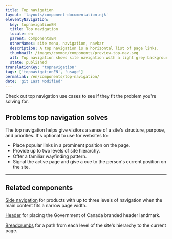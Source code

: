 ```yaml
---
title: Top navigation
layout: 'layouts/component-documentation.njk'
eleventyNavigation:
  key: topnavigationEN
  title: Top navigation
  locale: en
  parent: componentsEN
  otherNames: site menu, navigation, navbar
  description: A top navigation is a horizontal list of page links.
  thumbnail: /images/common/components/preview-top-nav.svg
  alt: Top navigation shows site navigation with a light grey background and three dark grey boxes to represent menu items.
  state: published
translationKey: 'topnavigation'
tags: ['topnavigationEN', 'usage']
permalink: /en/components/top-navigation/
date: 'git Last Modified'
---
```


Check out top navigation use cases to see if they fit the problem you're solving for.

## Problems top navigation solves

The top navigation helps give visitors a sense of a site's structure, purpose, and priorities. It's optional to use for websites to:

- Place popular links in a prominent position on the page.
- Provide up to two levels of site hierarchy.
- Offer a familiar wayfinding pattern.
- Signal the active page and give a cue to the person's current position on the site.

<hr/>

## Related components

<a href="{{ links.sideNav }}">Side navigation</a> for products with up to three levels of navigation when the main content fits a narrow page width.

<a href="{{ links.header }}">Header</a> for placing the Government of Canada branded header landmark.

<a href="{{ links.breadcrumbs }}">Breadcrumbs</a> for a path from each level of the site's hierarchy to the current page.
